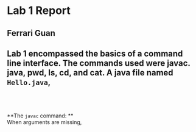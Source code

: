 # Lab 1 Report  
## Ferrari Guan  
  
Lab 1 encompassed the basics of a command line interface. The commands used were javac. java, pwd, ls, cd, and cat. A java file named ```Hello.java```,   
<br />
<br />
---------

**The ```javac``` command: **
<br />
When arguments are missing, 
<br />

